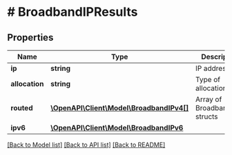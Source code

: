 # # BroadbandIPResults

## Properties

Name | Type | Description | Notes
------------ | ------------- | ------------- | -------------
**ip** | **string** | IP address | [optional]
**allocation** | **string** | Type of allocation | [optional]
**routed** | [**\OpenAPI\Client\Model\BroadbandIPv4[]**](BroadbandIPv4.md) | Array of BroadbandIPv4 structs | [optional]
**ipv6** | [**\OpenAPI\Client\Model\BroadbandIPv6**](BroadbandIPv6.md) |  | [optional]

[[Back to Model list]](../../README.md#models) [[Back to API list]](../../README.md#endpoints) [[Back to README]](../../README.md)
